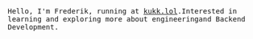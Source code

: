 <p>
  <samp>
    Hello, I'm Frederik, running at <a href="http://www.kukk.lol/">kukk.lol</a>.Interested in learning and             exploring more about engineeringand Backend Development. 
  </samp>
</p>
